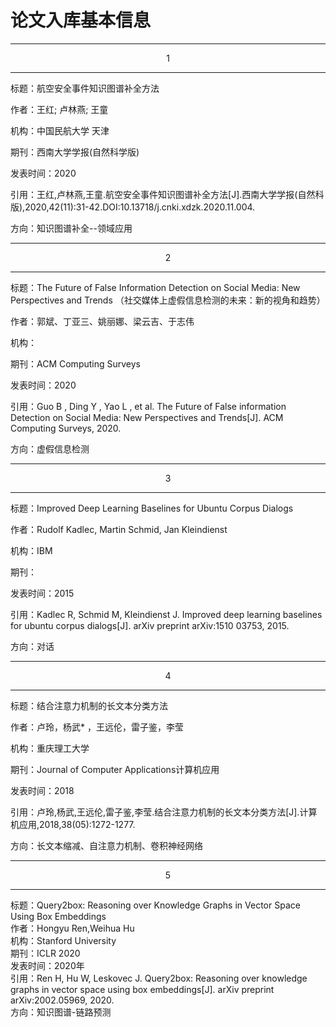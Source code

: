 # 论文入库基本信息

---
<center>1</center>

---

标题：航空安全事件知识图谱补全方法

作者：王红; 卢林燕; 王童

机构：中国民航大学 天津

期刊：西南大学学报(自然科学版)

发表时间：2020

引用：王红,卢林燕,王童.航空安全事件知识图谱补全方法[J].西南大学学报(自然科版),2020,42(11):31-42.DOI:10.13718/j.cnki.xdzk.2020.11.004.

方向：知识图谱补全--领域应用



----

<center>2</center>

---



标题：The Future of False Information Detection on Social Media: New Perspectives and Trends
    （社交媒体上虚假信息检测的未来：新的视角和趋势）

作者：郭斌、丁亚三、姚丽娜、梁云吉、于志伟

机构：

期刊：ACM Computing Surveys

发表时间：2020

引用：Guo B ,  Ding Y ,  Yao L , et al. The Future of False information Detection on Social Media: New Perspectives and Trends[J]. ACM Computing Surveys, 2020.

方向：虚假信息检测

---

<center>3</center>

---


标题：Improved Deep Learning Baselines for Ubuntu Corpus Dialogs

作者：Rudolf Kadlec, Martin Schmid, Jan Kleindienst

机构：IBM

期刊：

发表时间：2015

引用：Kadlec R, Schmid M, Kleindienst J. Improved deep learning baselines for ubuntu corpus dialogs[J]. arXiv preprint arXiv:1510 03753, 2015.

方向：对话

---

<center>4</center>

---

标题：结合注意力机制的长文本分类方法

作者：卢玲，杨武* ，王远伦，雷子鉴，李莹

机构：重庆理工大学

期刊：Journal of Computer Applications计算机应用

发表时间：2018

引用：卢玲,杨武,王远伦,雷子鉴,李莹.结合注意力机制的长文本分类方法[J].计算机应用,2018,38(05):1272-1277.

方向：长文本缩减、自注意力机制、卷积神经网络

---

<center>5</center>

---
标题：Query2box: Reasoning over Knowledge Graphs in Vector Space Using Box Embeddings  
作者：Hongyu Ren,Weihua Hu  
机构：Stanford University  
期刊：ICLR 2020  
发表时间：2020年  
引用：Ren H, Hu W, Leskovec J. Query2box: Reasoning over knowledge graphs in vector space using box embeddings[J]. arXiv preprint arXiv:2002.05969, 2020.  
方向：知识图谱-链路预测  
